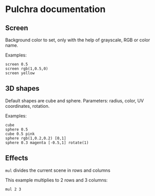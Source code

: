 # Pulchra documentation

## Screen
Background color to set, only with the help of grayscale, RGB or color name.

Examples:
```
screen 0.5
screen rgb(1,0.5,0)
screen yellow
```

## 3D shapes
Default shapes are cube and sphere.
Parameters: radius, color, UV coordinates, rotation.

Examples:
```
cube
sphere 0.5
cube 0.5 pink
sphere rgb(1,0.2,0.2) [0,1]
sphere 0.3 magenta [-0.5,1] rotate(1) 
```

## Effects
`mul` divides the current scene in rows and columns

This example multiplies to 2 rows and 3 columns:
```
mul 2 3
```
